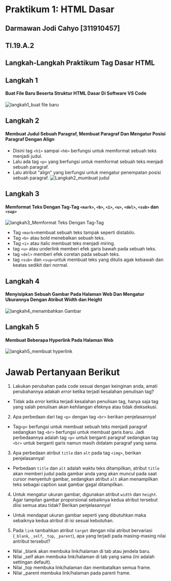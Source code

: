 # Praktikum 1: HTML Dasar
## Darmawan Jodi Cahyo [311910457]
## TI.19.A.2


## Langkah-Langkah Praktikum Tag Dasar HTML
## Langkah 1
#### Buat File Baru Beserta Struktur HTML Dasar Di Software VS Code
![langkah1_buat file baru](https://user-images.githubusercontent.com/56252129/113109369-231b2880-9230-11eb-995c-0566929c3d92.png)


## Langkah 2
#### Membuat Judul Sebuah Paragraf, Membuat Paragraf Dan Mengatur Posisi Paragraf Dengan Align
- Disini tag `<h1>` sampai `<h6>` berfungsi untuk memformat sebuah teks menjadi judul.
- Lalu ada tag `<p>` yang berfungsi untuk memformat sebuah teks menjadi sebuah paragraf.
- Lalu atribut "align" yang berfungsi untuk mengatur penempatan posisi sebuah paragraf.
![Langkah2_mumbuat judul](https://user-images.githubusercontent.com/56252129/113109517-447c1480-9230-11eb-98bb-da81e36eec8b.png)


## Langkah 3
#### Memformat Teks Dengan Tag-Tag `<mark>`, `<b>`, `<i>`, `<u>`, `<del>`, `<sub>` dan `<sup>`
![langkah3_Memformat Teks Dengan Tag-Tag](https://user-images.githubusercontent.com/56252129/113109580-5067d680-9230-11eb-8426-c78afb8fc7b5.png)
- Tag `<mark>`membuat sebuah teks tampak seperti distabilo.
- Tag `<b>` atau bold menebalkan sebuah teks.
- Tag `<i>` atau italic membuat teks menjadi miring.
- tag `<u>` atau underlink memberi efek garis bawah pada sebuah teks.
- tag `<del>` memberi efek coretan pada sebuah teks.
- tag `<sub>` dan `<sup>`untuk membuat teks yang ditulis agak kebawah dan keatas sedikit dari normal.


## Langkah 4
#### Menyisipkan Sebuah Gambar Pada Halaman Web Dan Mengatur Ukurannya Dengan Atribut Width dan Height
![langkah4_menambahkan Gambar](https://user-images.githubusercontent.com/56252129/113109636-5cec2f00-9230-11eb-9bd5-08fbf8da051b.png)


## Langkah 5
#### Membuat Beberapa Hyperlink Pada Halaman Web
![langkah5_membuat hyperlink](https://user-images.githubusercontent.com/56252129/113109773-81480b80-9230-11eb-9f17-b29172a9f085.png)


# Jawab Pertanyaan Berikut
1. Lakukan perubahan pada code sesuai dengan keinginan anda, amati perubahannya adakah _error_ ketika terjadi kesalahan penulisan tag?
- Tidak ada _error_ ketika terjadi kesalahan penulisan tag, hanya saja tag yang salah penulisan akan kehilangan efeknya atau tidak dieksekusi.

2. Apa perbedaan dari tag `<p>` dengan tag `<br>` berikan penjelasannya!
-  Tag`<p>` berfungsi untuk membuat sebuah teks menjadi paragraf sedangkan tag `<br>` berfungsi untuk membuat garis baru. Jadi perbedaannya adalah tag `<p>` untuk berganti paragraf sedangkan tag `<br>` untuk berganti garis namun masih didalam paragraf yang sama.

3. Apa perbedaan atribut `title` dan `alt` pada tag `<img>`, berikan penjelasannya!
- Perbedaan `title` dan `alt` adalah waktu teks ditampilkan, atribut  `title` akan memberi judul pada gambar anda yang akan muncul pada saat cursor menyentuh gambar, sedangkan atribut `alt` akan menampilkan teks sebagai caption saat gambar gagal ditampilkan.

4. Untuk mengatur ukuran gambar, digunakan atribut `width` dan `height`. Agar tampilan gambar proporsional sebaiknya kedua atribut tersebut diisi semua atau tidak? Berikan penjelasannya!
- Untuk mendapat ukuran gambar seperti yang dibutuhkan maka sebaiknya kedua atribut di isi sesuai kebutuhan.

5. Pada `link` tambahkan atribut `target` dengan nilai atribut bervariasi (`_blank`, `_self`, `_top`, `_parent`), apa yang terjadi pada masing-masing nilai antribut tersebut?
- Nilai _blank akan membuka link/halaman di tab atau jendela baru.
- Nilai _self akan membuka link/halaman di tab yang sama (ini adalah settingan default).
- Nilai _top membuka link/halaman dan membatalkan semua frame.
- Nilai _parent membuka link/halaman pada parent frame.


